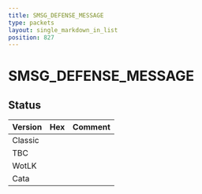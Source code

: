 ```yaml
---
title: SMSG_DEFENSE_MESSAGE
type: packets
layout: single_markdown_in_list
position: 827
---
```


# SMSG_DEFENSE_MESSAGE

## Status

Version | Hex | Comment
---------- | ---------- | ---------- 
Classic |  |  
TBC |  |  
WotLK |  |  
Cata |  |  
